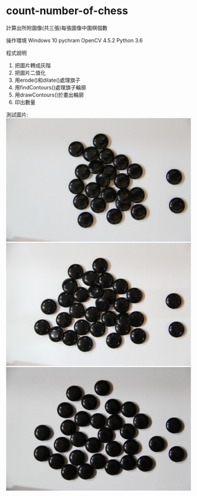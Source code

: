 # count-number-of-chess
計算出所附圖像(共三張)每張圖像中圍棋個數

操作環境
Windows 10
pychram
OpenCV 4.5.2
Python 3.6
 
程式說明
1. 把圖片轉成灰階
2. 把圖片二值化
3. 用erode()和dilate()處理旗子
4. 用findContours()處理旗子輪廓
5. 用drawContours()於畫出輪廓
6. 印出數量

測試圖片:
![image](https://github.com/wupeeeeei/count-number-of-chess/blob/main/IMG_5702.JPG)
![image](https://github.com/wupeeeeei/count-number-of-chess/blob/main/IMG_5703.JPG)
![image](https://github.com/wupeeeeei/count-number-of-chess/blob/main/IMG_5704.JPG)
